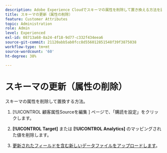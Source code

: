 ```yaml
---
description: Adobe Experience Cloudでスキーマの属性を削除して置き換える方法を説明します。
title: スキーマの更新（属性の削除）
feature: Customer Attributes
topic: Administration
role: Admin
level: Experienced
exl-id: 08713a68-8a24-4f18-9d77-c332f434eea6
source-git-commit: 21120abb5ab0fcc8d556012851548f39f3875038
workflow-type: tm+mt
source-wordcount: '60'
ht-degree: 38%

---
```


# スキーマの更新（属性の削除）

スキーマの属性を削除して置換する方法。

1. [!UICONTROL  顧客属性Sourceを編集 ] ページで、「購読を設定」をクリックします。

1. **[!UICONTROL Target]** または **[!UICONTROL Analytics]** のマッピングされた値を削除します。

1. [更新されたフィールドを含む新しいデータファイルをアップロードします](t-crs-usecase.md)。

